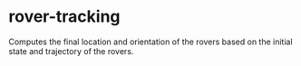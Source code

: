 # rover-tracking
Computes the final location and orientation of the rovers based on the initial state and trajectory of the rovers.
